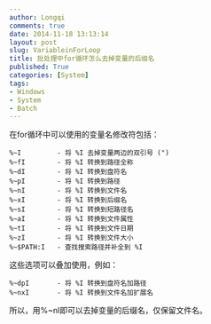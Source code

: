 ```yaml
---
author: Longqi
comments: true
date: 2014-11-18 13:13:14
layout: post
slug: VariableinForLoop
title: 批处理中for循环怎么去掉变量的后缀名
published: True
categories: [System]
tags:
- Windows
- System
- Batch
---
```


在for循环中可以使用的变量名修改符包括：

    %~I         - 将 %I 去掉变量两边的双引号 (")
    %~fI        - 将 %I 转换到路径全称
    %~dI        - 将 %I 转换到盘符名
    %~pI        - 将 %I 转换到路径
    %~nI        - 将 %I 转换到文件名
    %~xI        - 将 %I 转换到后缀名
    %~sI        - 将 %I 转换到短路径名
    %~aI        - 将 %I 转换到文件属性
    %~tI        - 将 %I 转换到文件日期
    %~zI        - 将 %I 转换到文件大小
    %~$PATH:I   - 查找搜索路径并补全到 %I

这些选项可以叠加使用，例如：

    %~dpI       - 将 %I 转换到盘符名加路径
    %~nxI       - 将 %I 转换到文件名加扩展名

所以，用%~nI即可以去掉变量的后缀名，仅保留文件名。